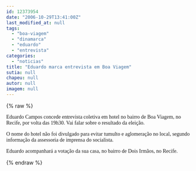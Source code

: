 ```yaml
---
id: 12373954
date: "2006-10-29T13:41:00Z"
last_modified_at: null
tags:
  - "boa-viagem"
  - "dinamarca"
  - "eduardo"
  - "entrevista"
categories:
  - "noticias"
title: "Eduardo marca entrevista em Boa Viagem"
sutia: null
chapeu: null
autor: null
imagem: null
---
```

{% raw %}
<p><P><FONT face=Verdana>Eduardo Campos concede entrevista coletiva em hotel no bairro de Boa Viagem, no Recife, por volta das 19h30. Vai falar sobre o resultado da eleição.</FONT></P></p>
<p><P><FONT face=Verdana>O nome do hotel não foi divulgado para evitar tumulto e aglomeração no local, segundo informação da assessoria de imprensa do socialista.</FONT></P></p>
<p><P><FONT face=Verdana>Eduardo&nbsp;acompanhará a votação da sua casa, no bairro de Dois Irmãos, no Recife.&nbsp;</FONT></P> </p>
{% endraw %}